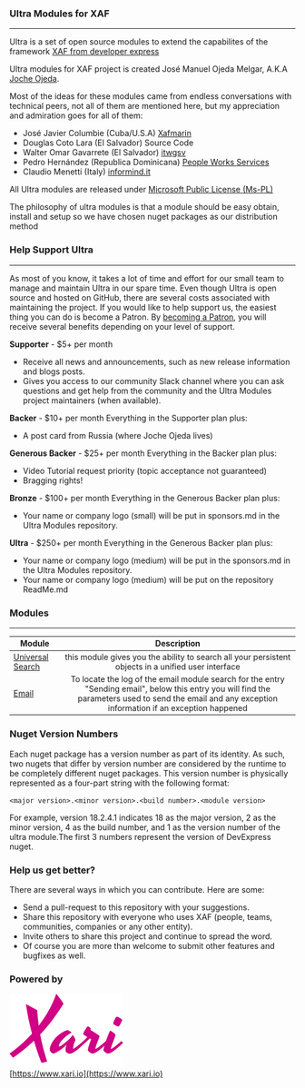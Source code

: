 ### Ultra Modules for XAF
---

Ultra is a set of open source modules to extend the capabilites of the framework [XAF from developer express](https://www.devexpress.com/products/net/application_framework/)

Ultra modules for XAF project is created José Manuel Ojeda Melgar, A.K.A [Joche Ojeda](https://www.jocheojeda.com).

Most of the ideas for these modules came
from endless conversations with technical peers, not all of them are mentioned here, but my appreciation and admiration goes for all of them:

- José Javier Columbie (Cuba/U.S.A) [Xafmarin](https://xafmarin.com/)
- Douglas Coto Lara (El Salvador)    Source Code
- Walter Omar Gavarrete (El Salvador)  [itwgsv](http://www.itwgsv.com)
- Pedro Hernández (Republica Dominicana) [People Works Services](http://www.peopleworksservices)
- Claudio Menetti (Italy) [informind.it](http://www.informind)

All Ultra modules are released under [Microsoft Public License (Ms-PL)](https://opensource.org/licenses/MS-PL)

The philosophy of ultra modules is that a module should be easy obtain, install and setup so we have chosen nuget packages as our distribution method

### Help Support Ultra
---
As most of you know, it takes a lot of time and effort for our small team to manage and maintain Ultra in our spare time. Even though Ultra is open source and hosted on GitHub, there are several costs associated with maintaining the project. If you would like to help support us, the easiest thing you can do is become a Patron.
By [becoming a Patron](https://www.patreon.com/jocheojeda), you will receive several benefits depending on your level of support.

**Supporter** - $5+ per month
- Receive all news and announcements, such as new release information and blogs posts.
- Gives you access to our community Slack channel where you can ask questions and get help from the community and the Ultra Modules project maintainers (when available).

**Backer** - $10+ per month Everything in the Supporter plan plus:
- A post card from Russia (where Joche Ojeda lives)

**Generous Backer** - $25+ per month Everything in the Backer plan plus:
- Video Tutorial request priority (topic acceptance not guaranteed)
- Bragging rights!

**Bronze** - $100+ per month Everything in the Generous Backer plan plus:
- Your name or company logo (small) will be put in sponsors.md in the Ultra Modules repository.

**Ultra** - $250+ per month Everything in the Generous Backer plan plus:
- Your name or company logo (medium) will be put in the sponsors.md in the Ultra Modules repository.
- Your name or company logo (medium) will be put on the repository ReadMe.md


### Modules
---


| Module        | Description   |
| ------------- |:-------------:| 
|[Universal Search](https://github.com/egarim/Ultra/tree/master/Ultra.UniversalSearch)      | this module gives you the ability to search all your persistent objects in a unified user interface |
|[Email](https://github.com/egarim/Ultra/tree/master/Ultra.Email)      | To locate the log of the email module search for the entry "Sending email", below this entry you will find the parameters used to send the email and any exception information if an exception happened |  
 


### Nuget Version Numbers


Each nuget package has a version number as part of its identity. As such, two nugets that differ by version number are considered by the runtime to be completely different nuget packages. This version number is physically represented as a four-part string with the following format:

```<language>
<major version>.<minor version>.<build number>.<module version>
```

For example, version 18.2.4.1 indicates 18 as the major version, 2 as the minor version, 4 as the build number, and 1 as the version number of the ultra module.The first 3 numbers
represent the version of DevExpress nuget.


### Help us get better?

There are several ways in which you can contribute. Here are some:

- Send a pull-request to this repository with your suggestions.
- Share this repository with everyone who uses XAF (people, teams, communities, companies or any other entity).
- Invite others to share this project and continue to spread the word.
- Of course you are more than welcome to submit other features and bugfixes as well.

### Powered by

![Xari](Xari.png )  
[https://www.xari.io](https://www.xari.io)











